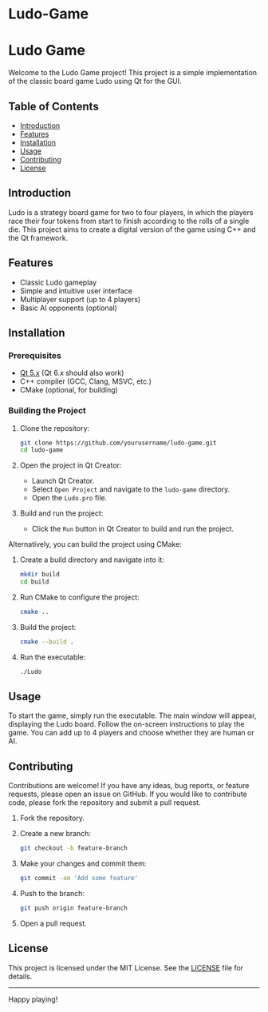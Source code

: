 # Ludo-Game
# Ludo Game

Welcome to the Ludo Game project! This project is a simple implementation of the classic board game Ludo using Qt for the GUI. 

## Table of Contents

- [Introduction](#introduction)
- [Features](#features)
- [Installation](#installation)
- [Usage](#usage)
- [Contributing](#contributing)
- [License](#license)

## Introduction

Ludo is a strategy board game for two to four players, in which the players race their four tokens from start to finish according to the rolls of a single die. This project aims to create a digital version of the game using C++ and the Qt framework.

## Features

- Classic Ludo gameplay
- Simple and intuitive user interface
- Multiplayer support (up to 4 players)
- Basic AI opponents (optional)

## Installation

### Prerequisites

- [Qt 5.x](https://www.qt.io/download) (Qt 6.x should also work)
- C++ compiler (GCC, Clang, MSVC, etc.)
- CMake (optional, for building)

### Building the Project

1. Clone the repository:
    ```sh
    git clone https://github.com/yourusername/ludo-game.git
    cd ludo-game
    ```

2. Open the project in Qt Creator:
    - Launch Qt Creator.
    - Select `Open Project` and navigate to the `ludo-game` directory.
    - Open the `Ludo.pro` file.

3. Build and run the project:
    - Click the `Run` button in Qt Creator to build and run the project.

Alternatively, you can build the project using CMake:

1. Create a build directory and navigate into it:
    ```sh
    mkdir build
    cd build
    ```

2. Run CMake to configure the project:
    ```sh
    cmake ..
    ```

3. Build the project:
    ```sh
    cmake --build .
    ```

4. Run the executable:
    ```sh
    ./Ludo
    ```

## Usage

To start the game, simply run the executable. The main window will appear, displaying the Ludo board. Follow the on-screen instructions to play the game. You can add up to 4 players and choose whether they are human or AI.

## Contributing

Contributions are welcome! If you have any ideas, bug reports, or feature requests, please open an issue on GitHub. If you would like to contribute code, please fork the repository and submit a pull request.

1. Fork the repository.
2. Create a new branch:
    ```sh
    git checkout -b feature-branch
    ```

3. Make your changes and commit them:
    ```sh
    git commit -am 'Add some feature'
    ```

4. Push to the branch:
    ```sh
    git push origin feature-branch
    ```

5. Open a pull request.

## License

This project is licensed under the MIT License. See the [LICENSE](LICENSE) file for details.

---

Happy playing!

